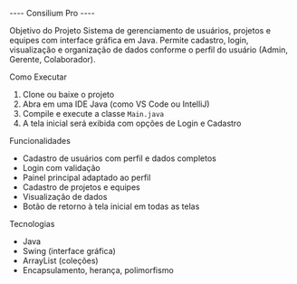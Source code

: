 ---- Consilium Pro ----

Objetivo do Projeto
Sistema de gerenciamento de usuários, projetos e equipes com interface gráfica em Java. Permite cadastro, login, visualização e organização de dados conforme o perfil do usuário (Admin, Gerente, Colaborador).

Como Executar
1. Clone ou baixe o projeto
2. Abra em uma IDE Java (como VS Code ou IntelliJ)
3. Compile e execute a classe `Main.java`
4. A tela inicial será exibida com opções de Login e Cadastro

Funcionalidades
- Cadastro de usuários com perfil e dados completos
- Login com validação
- Painel principal adaptado ao perfil
- Cadastro de projetos e equipes
- Visualização de dados
- Botão de retorno à tela inicial em todas as telas

Tecnologias
- Java
- Swing (interface gráfica)
- ArrayList (coleções)
- Encapsulamento, herança, polimorfismo
